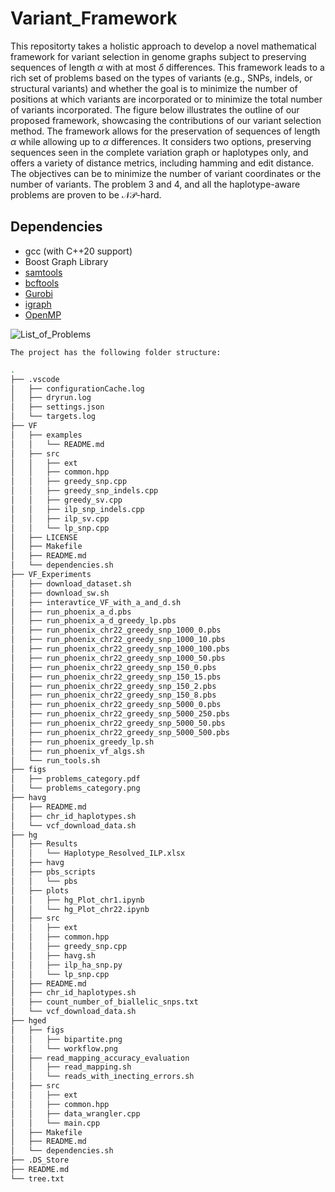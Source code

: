 # Variant_Framework

 This repositorty takes a holistic approach to develop a novel mathematical framework for variant selection in genome graphs subject to preserving sequences of length $\alpha$ with at most $\delta$ differences. This framework leads to a rich set of problems based on the types of variants (e.g., SNPs, indels, or structural variants) and whether the goal is to minimize the number of positions at which variants are incorporated or to minimize the total number of variants incorporated.
 The figure below illustrates the outline of our proposed framework, showcasing the contributions of our variant selection method. The framework allows for the preservation of sequences of length $\alpha$ while allowing up to $\alpha$ differences. It considers two options, preserving sequences seen in the complete variation graph or haplotypes only, and offers a variety of distance metrics, including hamming and edit distance. The objectives can be to minimize the number of variant coordinates or the number of variants. The problem 3 and 4, and all the haplotype-aware problems are proven to be $\mathcal{NP}$-hard.

## Dependencies
- gcc (with C++20 support)
- Boost Graph Library
- [samtools](https://vcftools.github.io/)
- [bcftools](https://samtools.github.io/bcftools/)
- [Gurobi](https://www.gurobi.com)
- [igraph](https://github.com/igraph/igraph)
- [OpenMP](https://curc.readthedocs.io/en/latest/programming/OpenMP-C.html)

![List_of_Problems](figs/problems_category.png)

```
The project has the following folder structure:
```
```bash
.
├── .vscode
│   ├── configurationCache.log
│   ├── dryrun.log
│   ├── settings.json
│   └── targets.log
├── VF
│   ├── examples
│   │   └── README.md
│   ├── src
│   │   ├── ext
│   │   ├── common.hpp
│   │   ├── greedy_snp.cpp
│   │   ├── greedy_snp_indels.cpp
│   │   ├── greedy_sv.cpp
│   │   ├── ilp_snp_indels.cpp
│   │   ├── ilp_sv.cpp
│   │   └── lp_snp.cpp
│   ├── LICENSE
│   ├── Makefile
│   ├── README.md
│   └── dependencies.sh
├── VF_Experiments
│   ├── download_dataset.sh
│   ├── download_sw.sh
│   ├── interavtice_VF_with_a_and_d.sh
│   ├── run_phoenix_a_d.pbs
│   ├── run_phoenix_a_d_greedy_lp.pbs
│   ├── run_phoenix_chr22_greedy_snp_1000_0.pbs
│   ├── run_phoenix_chr22_greedy_snp_1000_10.pbs
│   ├── run_phoenix_chr22_greedy_snp_1000_100.pbs
│   ├── run_phoenix_chr22_greedy_snp_1000_50.pbs
│   ├── run_phoenix_chr22_greedy_snp_150_0.pbs
│   ├── run_phoenix_chr22_greedy_snp_150_15.pbs
│   ├── run_phoenix_chr22_greedy_snp_150_2.pbs
│   ├── run_phoenix_chr22_greedy_snp_150_8.pbs
│   ├── run_phoenix_chr22_greedy_snp_5000_0.pbs
│   ├── run_phoenix_chr22_greedy_snp_5000_250.pbs
│   ├── run_phoenix_chr22_greedy_snp_5000_50.pbs
│   ├── run_phoenix_chr22_greedy_snp_5000_500.pbs
│   ├── run_phoenix_greedy_lp.sh
│   ├── run_phoenix_vf_algs.sh
│   └── run_tools.sh
├── figs
│   ├── problems_category.pdf
│   └── problems_category.png
├── havg
│   ├── README.md
│   ├── chr_id_haplotypes.sh
│   └── vcf_download_data.sh
├── hg
│   ├── Results
│   │   └── Haplotype_Resolved_ILP.xlsx
│   ├── havg
│   ├── pbs_scripts
│   │   └── pbs
│   ├── plots
│   │   ├── hg_Plot_chr1.ipynb
│   │   └── hg_Plot_chr22.ipynb
│   ├── src
│   │   ├── ext
│   │   ├── common.hpp
│   │   ├── greedy_snp.cpp
│   │   ├── havg.sh
│   │   ├── ilp_ha_snp.py
│   │   └── lp_snp.cpp
│   ├── README.md
│   ├── chr_id_haplotypes.sh
│   ├── count_number_of_biallelic_snps.txt
│   └── vcf_download_data.sh
├── hged
│   ├── figs
│   │   ├── bipartite.png
│   │   └── workflow.png
│   ├── read_mapping_accuracy_evaluation
│   │   ├── read_mapping.sh
│   │   └── reads_with_inecting_errors.sh
│   ├── src
│   │   ├── ext
│   │   ├── common.hpp
│   │   ├── data_wrangler.cpp
│   │   └── main.cpp
│   ├── Makefile
│   ├── README.md
│   └── dependencies.sh
├── .DS_Store
├── README.md
└── tree.txt

```